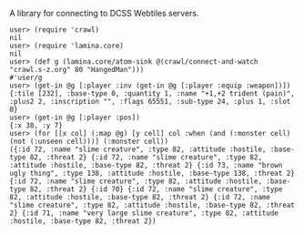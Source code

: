 A library for connecting to DCSS Webtiles servers.

    user> (require 'crawl)
    nil
    user> (require 'lamina.core)
    nil
    user> (def g (lamina.core/atom-sink @(crawl/connect-and-watch "crawl.s-z.org" 80 "HangedMan")))
    #'user/g
    user> (get-in @g [:player :inv (get-in @g [:player :equip :weapon])])
    {:tile [232], :base-type 0, :quantity 1, :name "+1,+2 trident (pain)", :plus2 2, :inscription "", :flags 65551, :sub-type 24, :plus 1, :slot 0}
    user> (get-in @g [:player :pos])
    {:x 38, :y 7}
    user> (for [[x col] (:map @g) [y cell] col :when (and (:monster cell) (not (:unseen cell)))] (:monster cell))
    ({:id 72, :name "slime creature", :type 82, :attitude :hostile, :base-type 82, :threat 2} {:id 72, :name "slime creature", :type 82, :attitude :hostile, :base-type 82, :threat 2} {:id 73, :name "brown ugly thing", :type 138, :attitude :hostile, :base-type 138, :threat 2} {:id 72, :name "slime creature", :type 82, :attitude :hostile, :base-type 82, :threat 2} {:id 70} {:id 72, :name "slime creature", :type 82, :attitude :hostile, :base-type 82, :threat 2} {:id 72, :name "slime creature", :type 82, :attitude :hostile, :base-type 82, :threat 2} {:id 71, :name "very large slime creature", :type 82, :attitude :hostile, :base-type 82, :threat 2})
